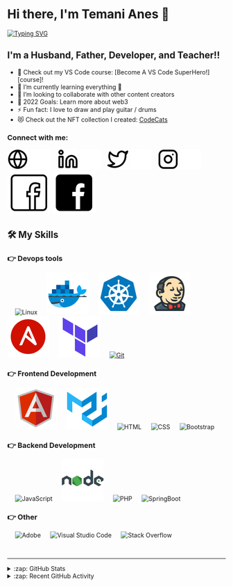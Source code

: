 # Hi there, I'm Temani Anes 👋 

[![Typing SVG](https://readme-typing-svg.herokuapp.com?color=217397&lines=Devops+engineer;FullStack+Web+developer;Freelancer+;Cloud+computing+enthusiast)](https://git.io/typing-svg)





## I'm a Husband, Father, Developer, and Teacher!!

- 🔭 Check out my VS Code course: [Become A VS Code SuperHero!][course]!
- 🌱 I’m currently learning everything 🤣
- 👯 I’m looking to collaborate with other content creators
- 🥅 2022 Goals: Learn more about web3
- ⚡ Fun fact: I love to draw and play guitar / drums
- 😻 Check out the NFT collection I created: [CodeCats](https://opensea.io/collection/codecats?search[sortAscending]=true&search[sortBy]=PRICE&search[toggles][0]=BUY_NOW)

### Connect with me:

[![website](./img/globe-light.svg)](https://anes019.github.io/MyResume/##gh-light-mode-only)
[![website](./img/globe-dark.svg)](https://anes019.github.io/MyResume/##gh-dark-mode-only)
&nbsp;&nbsp;
[![website](./img/linkedin-light.svg)](https://www.linkedin.com/in/anes-temani/#gh-light-mode-only)
[![website](./img/linkedin-dark.svg)](https://www.linkedin.com/in/anes-temani/#gh-dark-mode-only)
&nbsp;&nbsp;
[![website](./img/twitter-light.svg)](https://twitter.com/tm_anes#gh-light-mode-only)
[![website](./img/twitter-dark.svg)](https://twitter.com/tm_anes#gh-dark-mode-only)
&nbsp;&nbsp;
[![website](./img/instagram-light.svg)](https://www.instagram.com/anes.temani/#gh-light-mode-only)
[![website](./img/instagram-dark.svg)](https://www.instagram.com/anes.temani/#gh-dark-mode-only)
&nbsp;&nbsp;
[![website](./img/facebook-dark.svg)](https://www.facebook.com/anes1919/#gh-light-mode-only)
[![website](./img/facebook-light.svg)](https://www.facebook.com/anes1919/#gh-dark-mode-only)




## 🛠️ My Skills

### 👉 Devops tools

<p align="left"> 
  &emsp;
    <a><img alt="Linux" src="https://img.shields.io/badge/Linux-FCC624?style=flat&logo=linux&logoColor=black"></a>
  &emsp; 
  <a> 
   <img alt="Docker" src="./img/docker.svg">
  </a>  
     &emsp;
  <a > 
    <img alt="K8s" src="./img/kubernetes.svg"/>
  </a>
  &emsp; 
  <a> 
   <img alt="Jenkins" src="./img/jenkins.svg">
  </a>   
    &emsp; 
  <a> 
   <img alt="Ansible" src="./img/ansible.svg">
  </a>   
  &emsp;
  <a>
    <img alt="Terraform" src="./img/terraform.svg">
  </a> 
  &emsp;
    <a href="#"><img alt="Git" src="https://img.shields.io/badge/Git%20-%23F05033.svg?logo=git&logoColor=white"></a>
</p>


### 👉 Frontend Development
<p align="left"> 
  &emsp; 
  <a> 
   <img alt="Angular" src="./img/angular.svg">
  </a>  
  &emsp; 
  <a> 
   <img alt="angular material" src="./img/material.svg">
  </a>   
    &emsp; 
  <a> 
   <img alt="HTML" src="https://img.shields.io/badge/HTML5%20-%23E34F26.svg?logo=html5&logoColor=white">
  </a>   
  &emsp;
  <a>
    <img alt="CSS" src="https://img.shields.io/badge/CSS%20-%231572B6.svg?logo=css3&logoColor=white">
  </a> 
   &emsp;
  <a > 
    <img alt="Bootstrap" src="https://img.shields.io/badge/Bootstrap-%23563D7C.svg?style=flat&logo=bootstrap&logoColor=white"/>
  </a>
</p>

### 👉 Backend Development
<p align="left"> 

  &emsp;
  <a > 
     <img alt="JavaScript" src="https://img.shields.io/badge/JavaScript%20-%23F7DF1E.svg?logo=javascript&logoColor=black">
   </a>
  &emsp;
  <a > 
   <img alt="NodeJs" src="./img/nodejs.svg">
  </a> 
    &emsp;
  <a >
    <img alt="PHP" src="https://img.shields.io/badge/PHP-%23777BB4.svg?logo=php&logoColor=white"/>
  </a>
  &emsp;
  <a > 
   <img alt="SpringBoot" src="https://img.shields.io/badge/-Springboot-orange">
  </a>  


</p>

 ### 👉 Other 
 
<p>
  &emsp;
    <a><img alt="Adobe" src="https://img.shields.io/badge/Adobe%20-%23FF0000.svg?logo=adobe&logoColor=white"></a>
  &emsp;
    <a ><img alt="Visual Studio Code" src="https://img.shields.io/badge/Visual%20Studio%20Code-0078d7.svg?logo=visual-studio-code&logoColor=white"></a>
  &emsp;
    <a ><img alt="Stack Overflow" src="https://img.shields.io/badge/-Stack%20Overflow-FE7A16?logo=stack-overflow&logoColor=white"></a>
  &emsp;
</p>

<br/>


---

<details>
  <summary>:zap: GitHub Stats</summary>
![My GitHub stats]()
 <a> <img src="https://github-readme-stats.vercel.app/api?username=anes019&hide=contribs,prs" alt="Stats" height="192px"/> </a>

<br>

  <br>
</details>
<details>
  <summary>:zap: Recent GitHub Activity</summary>
     <a ><img alt="my Activity Graph" src="https://activity-graph.herokuapp.com/graph?username=anes019&theme=github" /></a>
</details>

  <br/>
